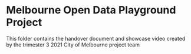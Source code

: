 # Melbourne Open Data Playground Project 

This folder contains the handover document and showcase video created by the trimester 3 2021 City of Melbourne project team 
